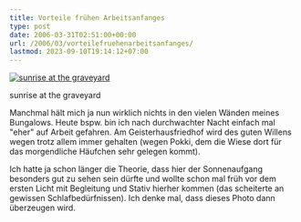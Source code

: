 ```yaml
---
title: Vorteile frühen Arbeitsanfanges
type: post
date: 2006-03-31T02:51:00+00:00
url: /2006/03/vorteilefruehenarbeitsanfanges/
lastmod: 2023-09-10T19:14:12+07:00
---
```

<div class="flickr">
  <a href="http://www.flickr.com/photos/schreibblogade/120632482/" title="sunrise at the graveyard"><img src="//static.flickr.com/35/120632482_9c4a707c6d.jpg" alt="sunrise at the graveyard" /></a></p>

  <p>
    sunrise at the graveyard
  </p>
</div>

Manchmal hält mich ja nun wirklich nichts in den vielen Wänden meines Bungalows. Heute bspw. bin ich nach durchwachter Nacht einfach mal "eher" auf Arbeit gefahren. Am Geisterhausfriedhof wird des guten Willens wegen trotz allem immer gehalten (wegen Pokki, dem die Wiese dort für das morgendliche Häufchen sehr gelegen kommt).

Ich hatte ja schon länger die Theorie, dass hier der Sonnenaufgang besonders gut zu sehen sein dürfte und wollte schon mal früh vor dem ersten Licht mit Begleitung und Stativ hierher kommen (das scheiterte an gewissen Schlafbedürfnissen). Ich denke mal, dass dieses Photo dann überzeugen wird.
